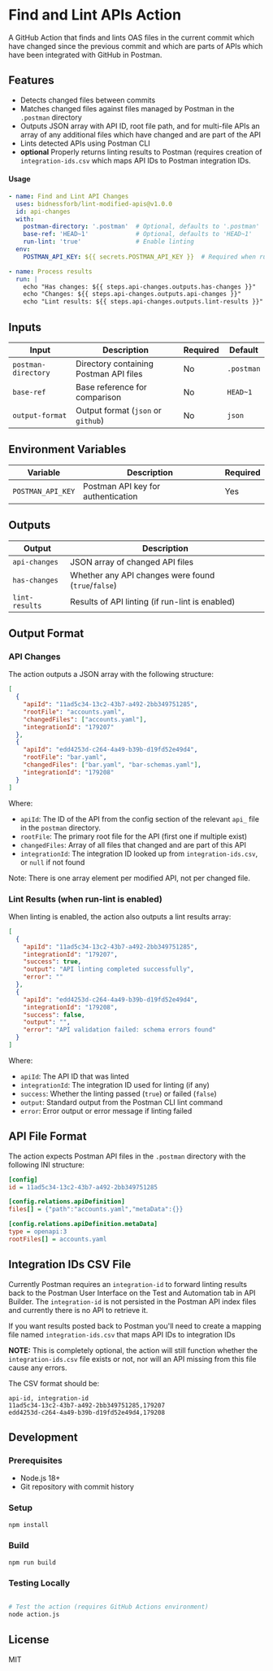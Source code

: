 # Find and Lint APIs Action

A GitHub Action that finds and lints OAS files in the current commit which have changed since the previous commit and which are parts of APIs which have been integrated with GitHub in Postman. 

## Features

- Detects changed files between commits
- Matches changed files against files managed by Postman in the `.postman` directory
- Outputs JSON array with API ID, root file path, and for multi-file APIs an array of any additional files which have changed and are part of the API
- Lints detected APIs using Postman CLI
- **optional** Properly returns linting results to Postman (requires creation of `integration-ids.csv` which maps API IDs to Postman integration IDs.


#### Usage
```yaml
- name: Find and Lint API Changes
  uses: bidnessforb/lint-modified-apis@v1.0.0
  id: api-changes
  with:
    postman-directory: '.postman'  # Optional, defaults to '.postman'
    base-ref: 'HEAD~1'             # Optional, defaults to 'HEAD~1'
    run-lint: 'true'               # Enable linting
  env:
    POSTMAN_API_KEY: ${{ secrets.POSTMAN_API_KEY }}  # Required when run-lint is true

- name: Process results
  run: |
    echo "Has changes: ${{ steps.api-changes.outputs.has-changes }}"
    echo "Changes: ${{ steps.api-changes.outputs.api-changes }}"
    echo "Lint results: ${{ steps.api-changes.outputs.lint-results }}"
```

## Inputs

| Input | Description | Required | Default |
|-------|-------------|----------|---------|
| `postman-directory` | Directory containing Postman API files | No | `.postman` |
| `base-ref` | Base reference for comparison | No | `HEAD~1` |
| `output-format` | Output format (`json` or `github`) | No | `json` |

## Environment Variables

| Variable | Description | Required |
|----------|-------------|----------|
| `POSTMAN_API_KEY` | Postman API key for authentication | Yes |

## Outputs

| Output | Description |
|--------|-------------|
| `api-changes` | JSON array of changed API files |
| `has-changes` | Whether any API changes were found (`true`/`false`) |
| `lint-results` | Results of API linting (if run-lint is enabled) |

## Output Format

### API Changes
The action outputs a JSON array with the following structure:

```json
[
  {
    "apiId": "11ad5c34-13c2-43b7-a492-2bb349751285",
    "rootFile": "accounts.yaml",
    "changedFiles": ["accounts.yaml"],
    "integrationId": "179207"
  },
  {
    "apiId": "edd4253d-c264-4a49-b39b-d19fd52e49d4",
    "rootFile": "bar.yaml",
    "changedFiles": ["bar.yaml", "bar-schemas.yaml"],
    "integrationId": "179208"
  }
]
```

Where:
- `apiId`: The ID of the API from the config section of the relevant `api_` file in the `postman` directory.
- `rootFile`: The primary root file for the API (first one if multiple exist)
- `changedFiles`: Array of all files that changed and are part of this API
- `integrationId`: The integration ID looked up from `integration-ids.csv`, or `null` if not found

Note: There is one array element per modified API, not per changed file.

### Lint Results (when run-lint is enabled)
When linting is enabled, the action also outputs a lint results array:

```json
[
  {
    "apiId": "11ad5c34-13c2-43b7-a492-2bb349751285",
    "integrationId": "179207",
    "success": true,
    "output": "API linting completed successfully",
    "error": ""
  },
  {
    "apiId": "edd4253d-c264-4a49-b39b-d19fd52e49d4",
    "integrationId": "179208",
    "success": false,
    "output": "",
    "error": "API validation failed: schema errors found"
  }
]
```

Where:
- `apiId`: The API ID that was linted
- `integrationId`: The integration ID used for linting (if any)
- `success`: Whether the linting passed (`true`) or failed (`false`)
- `output`: Standard output from the Postman CLI lint command
- `error`: Error output or error message if linting failed

## API File Format

The action expects Postman API files in the `.postman` directory with the following INI structure:

```ini
[config]
id = 11ad5c34-13c2-43b7-a492-2bb349751285

[config.relations.apiDefinition]
files[] = {"path":"accounts.yaml","metaData":{}}

[config.relations.apiDefinition.metaData]
type = openapi:3
rootFiles[] = accounts.yaml
```

## Integration IDs CSV File

Currently Postman requires an `integration-id` to forward linting results back to the Postman User Interface on the Test and Automation tab in API Builder.  The `integration-id` is not persisted in the Postman API index files and currently there is no API to retrieve it.  

If you want results posted back to Postman you'll need to create a mapping file named `integration-ids.csv` that maps API IDs to integration IDs

**NOTE:** This is completely optional, the action will still function whether the `integration-ids.csv` file exists or not, nor will an API missing from this file cause any errors.  

The CSV format should be:

```csv
api-id, integration-id
11ad5c34-13c2-43b7-a492-2bb349751285,179207
edd4253d-c264-4a49-b39b-d19fd52e49d4,179208
```

## Development

### Prerequisites

- Node.js 18+
- Git repository with commit history

### Setup

```bash
npm install
```

### Build

```
npm run build
```

### Testing Locally

```bash

# Test the action (requires GitHub Actions environment)
node action.js
```

## License

MIT
